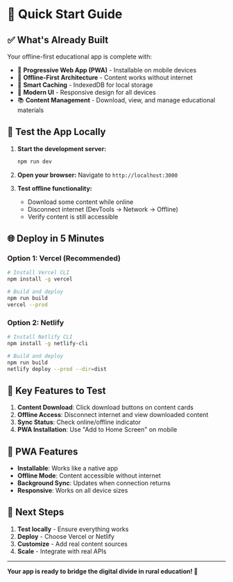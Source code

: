 # 🚀 Quick Start Guide

## ✅ What's Already Built

Your offline-first educational app is complete with:
- 📱 **Progressive Web App (PWA)** - Installable on mobile devices
- 🔄 **Offline-First Architecture** - Content works without internet
- 💾 **Smart Caching** - IndexedDB for local storage
- 🎨 **Modern UI** - Responsive design for all devices
- 📚 **Content Management** - Download, view, and manage educational materials

## 🧪 Test the App Locally

1. **Start the development server:**
   ```bash
   npm run dev
   ```

2. **Open your browser:**
   Navigate to `http://localhost:3000`

3. **Test offline functionality:**
   - Download some content while online
   - Disconnect internet (DevTools → Network → Offline)
   - Verify content is still accessible

## 🌐 Deploy in 5 Minutes

### Option 1: Vercel (Recommended)
```bash
# Install Vercel CLI
npm install -g vercel

# Build and deploy
npm run build
vercel --prod
```

### Option 2: Netlify
```bash
# Install Netlify CLI
npm install -g netlify-cli

# Build and deploy
npm run build
netlify deploy --prod --dir=dist
```

## 🔧 Key Features to Test

1. **Content Download**: Click download buttons on content cards
2. **Offline Access**: Disconnect internet and view downloaded content
3. **Sync Status**: Check online/offline indicator
4. **PWA Installation**: Use "Add to Home Screen" on mobile

## 📱 PWA Features

- **Installable**: Works like a native app
- **Offline Mode**: Content accessible without internet
- **Background Sync**: Updates when connection returns
- **Responsive**: Works on all device sizes

## 🎯 Next Steps

1. **Test locally** - Ensure everything works
2. **Deploy** - Choose Vercel or Netlify
3. **Customize** - Add real content sources
4. **Scale** - Integrate with real APIs

---

**Your app is ready to bridge the digital divide in rural education! 🎉** 